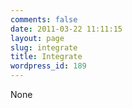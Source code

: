 ```yaml
---
comments: false
date: 2011-03-22 11:11:15
layout: page
slug: integrate
title: Integrate
wordpress_id: 189
---
```


None
